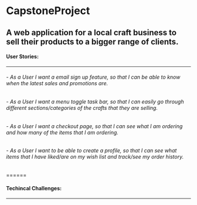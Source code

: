 # CapstoneProject

## A web application for a local craft business to sell their products to a bigger range of clients. 

#### User Stories:
------
###### - As a User I want a email sign up feature, so that I can be able to know when the latest sales and promotions are. 
###### - As a User I want a menu toggle task bar, so that I can easily go through different sections/categories of the crafts that they are selling.
###### - As a User I want a checkout page, so that I can see what I am ordering and how many of the items that I am ordering.
###### - As a User I want to be able to create a profile, so that I can see what items that I have liked/are on my wish list and track/see my order history. 


======
#### Techincal Challenges:
------
